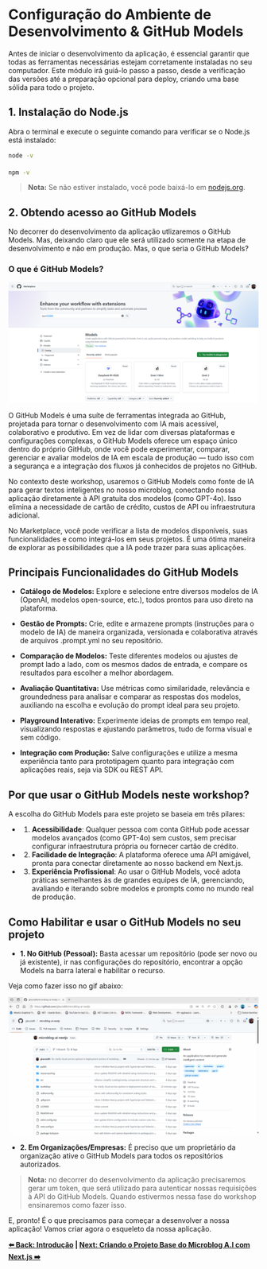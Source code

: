 # Configuração do Ambiente de Desenvolvimento & GitHub Models

Antes de iniciar o desenvolvimento da aplicação, é essencial garantir que todas as ferramentas necessárias estejam corretamente instaladas no seu computador. Este módulo irá guiá-lo passo a passo, desde a verificação das versões até a preparação opcional para deploy, criando uma base sólida para todo o projeto.

## 1. Instalação do Node.js

Abra o terminal e execute o seguinte comando para verificar se o Node.js está instalado:

```bash
node -v

npm -v
```

> **Nota:** Se não estiver instalado, você pode baixá-lo em [nodejs.org](https://nodejs.org/).

## 2. Obtendo acesso ao GitHub Models

No decorrer do desenvolvimento da aplicação utlizaremos o GitHub Models. Mas, deixando claro que ele será utilizado somente na etapa de desenvolvimento e não em produção. Mas, o que seria o GitHub Models?

### O que é GitHub Models?

![alt text](../../resources/images/gh-models.png)

O GitHub Models é uma suíte de ferramentas integrada ao GitHub, projetada para tornar o desenvolvimento com IA mais acessível, colaborativo e produtivo. Em vez de lidar com diversas plataformas e configurações complexas, o GitHub Models oferece um espaço único dentro do próprio GitHub, onde você pode experimentar, comparar, gerenciar e avaliar modelos de IA em escala de produção — tudo isso com a segurança e a integração dos fluxos já conhecidos de projetos no GitHub.

No contexto deste workshop, usaremos o GitHub Models como fonte de IA para gerar textos inteligentes no nosso microblog, conectando nossa aplicação diretamente à API gratuita dos modelos (como GPT-4o). Isso elimina a necessidade de cartão de crédito, custos de API ou infraestrutura adicional.

No Marketplace, você pode verificar a lista de modelos disponíveis, suas funcionalidades e como integrá-los em seus projetos. É uma ótima maneira de explorar as possibilidades que a IA pode trazer para suas aplicações.

## Principais Funcionalidades do GitHub Models

- **Catálogo de Modelos:** Explore e selecione entre diversos modelos de IA (OpenAI, modelos open-source, etc.), todos prontos para uso direto na plataforma.

- **Gestão de Prompts:** Crie, edite e armazene prompts (instruções para o modelo de IA) de maneira organizada, versionada e colaborativa através de arquivos .prompt.yml no seu repositório.

- **Comparação de Modelos:** Teste diferentes modelos ou ajustes de prompt lado a lado, com os mesmos dados de entrada, e compare os resultados para escolher a melhor abordagem.

- **Avaliação Quantitativa:** Use métricas como similaridade, relevância e groundedness para analisar e comparar as respostas dos modelos, auxiliando na escolha e evolução do prompt ideal para seu projeto.

- **Playground Interativo:** Experimente ideias de prompts em tempo real, visualizando respostas e ajustando parâmetros, tudo de forma visual e sem código.

- **Integração com Produção:** Salve configurações e utilize a mesma experiência tanto para prototipagem quanto para integração com aplicações reais, seja via SDK ou REST API.

## Por que usar o GitHub Models neste workshop?

A escolha do GitHub Models para este projeto se baseia em três pilares:

- 1. **Acessibilidade**: Qualquer pessoa com conta GitHub pode acessar modelos avançados (como GPT-4o) sem custos, sem precisar configurar infraestrutura própria ou fornecer cartão de crédito.

- 2. **Facilidade de Integração**: A plataforma oferece uma API amigável, pronta para conectar diretamente ao nosso backend em Next.js.

- 3. **Experiência Profissional**: Ao usar o GitHub Models, você adota práticas semelhantes às de grandes equipes de IA, gerenciando, avaliando e iterando sobre modelos e prompts como no mundo real de produção.

## Como Habilitar e usar o GitHub Models no seu projeto

- **1. No GitHub (Pessoal):**
Basta acessar um repositório (pode ser novo ou já existente), ir nas configurações do repositório, encontrar a opção Models na barra lateral e habilitar o recurso.

Veja como fazer isso no gif abaixo:

![Habilitando o GitHub Models](../../resources/images/gh-models-enable.gif)

- **2. Em Organizações/Empresas:**
É preciso que um proprietário da organização ative o GitHub Models para todos os repositórios autorizados.

> **Nota:** no decorrer do desenvolvimento da aplicação precisaremos gerar um token, que será utilizado para autenticar nossas requisições à API do GitHub Models. Quando estivermos nessa fase do workshop ensinaremos como fazer isso.

E, pronto! É o que precisamos para começar a desenvolver a nossa aplicação! Vamos criar agora o esqueleto da nossa aplicação.

**[⬅️ Back: Introdução](./02-configure-environment-gh-models.md) | [Next: Criando o Projeto Base do Microblog A.I com Next.js ➡️](./03-initial-project-nextjs.md)**